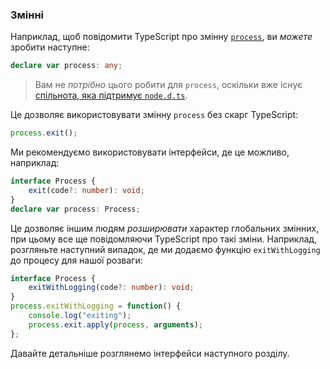 ### Змінні
Наприклад, щоб повідомити TypeScript про змінну [`process`](https://nodejs.org/api/process.html), ви *можете* зробити наступне:

```ts
declare var process: any;
```

> Вам не *потрібно* цього робити для `process`, оскільки вже існує [спільнота, яка підтримує `node.d.ts`](https://github.com/DefinitelyTyped/DefinitelyTyped/blob/master/types/node/index.d.ts).

Це дозволяє використовувати змінну `process` без скарг TypeScript:

```ts
process.exit();
```

Ми рекомендуємо використовувати інтерфейси, де це можливо, наприклад:

```ts
interface Process {
    exit(code?: number): void;
}
declare var process: Process;
```

Це дозволяє іншим людям *розширювати* характер глобальних змінних, при цьому все ще повідомляючи TypeScript про такі зміни. Наприклад, розгляньте наступний випадок, де ми додаємо функцію `exitWithLogging` до процесу для нашої розваги:

```ts
interface Process {
    exitWithLogging(code?: number): void;
}
process.exitWithLogging = function() {
    console.log("exiting");
    process.exit.apply(process, arguments);
};
```

Давайте детальніше розглянемо інтерфейси наступного розділу.